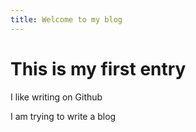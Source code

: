 ```yaml
---
title: Welcome to my blog
---
```

# This is my first entry 
I like writing on Github

I am trying to write a blog
